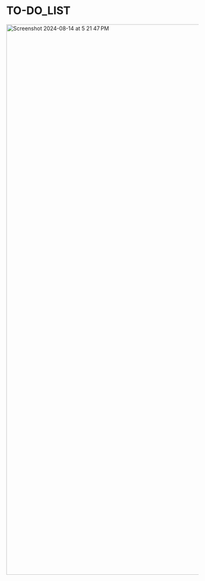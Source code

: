 # TO-DO_LIST

<img width="1440" alt="Screenshot 2024-08-14 at 5 21 47 PM" src="https://github.com/user-attachments/assets/6c8bc9f8-30c9-40e1-b607-8545cbde4dfb">
